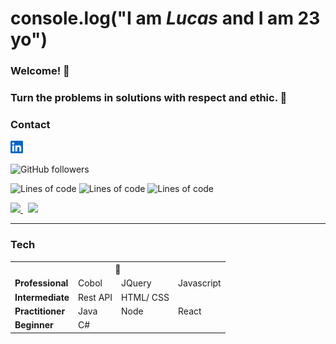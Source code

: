 # console.log("**I am _Lucas_ and I am 23 yo**") 

### Welcome! 👋

### Turn the problems in solutions with respect and ethic. :dart:

### Contact 
<p>
   <a href="https://www.linkedin.com/in/lucas-d-5819b7102/">
      <img height="20px" src="/linkedin-icon.svg">
   </a>
</p>
   
   
![GitHub followers](https://img.shields.io/github/followers/lucasdegang?label=lucasdegang&style=social)

![Lines of code](https://img.shields.io/tokei/lines/github/lucasdegang/college?label=College%20repo%20total%20lines)
![Lines of code](https://img.shields.io/tokei/lines/github/lucasdegang/CadProd_React?label=CadProd_React%20repo%20total%20lines)
![Lines of code](https://img.shields.io/tokei/lines/github/lucasdegang/ProjetoCalc?label=ProjetoCalc%20repo%20total%20lines)

<p valign=center>
  <a href="https://github.com/lucasdegang/github-readme-stats">
     <img src="https://github-readme-stats.vercel.app/api?username=lucasdegang&show_icons=true&theme=react" />
   </a>
   <a>&nbsp;</a>
  <a href="https://github.com/lucasdegang/github-readme-stats">
    <img  src="https://github-readme-stats.vercel.app/api/top-langs/?username=lucasdegang&layout=compact&theme=react" />
  </a>
</p>
<hr>

### Tech

<table>
   <tbody>
      <tr>
         <th colspan=4>💙</th>
      </tr>
      <tr>
         <td><b>Professional</b></td>
         <td>Cobol</td>
         <td>JQuery</td>
         <td>Javascript</td>
      </tr>
      <tr>
         <td><b>Intermediate</b></td>
         <td>Rest API</td>
         <td>HTML/ CSS</td>
         <td>&nbsp</td>
      </tr>
      <tr>
         <td><b>Practitioner</b></td>
         <td>Java</td>
         <td>Node</td>
         <td>React</td>
      </tr>
      <tr>
         <td><b>Beginner</b></td>
         <td>C#</td>
         <td>&nbsp</td>
         <td>&nbsp</td>
      </tr>
   </tbody>
</table>
